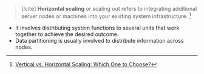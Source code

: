 
> [!cite] 
> **Horizontal scaling** or scaling out refers to integrating additional server nodes or machines into your existing system infrastructure. [^1]

- It involves distributing system functions to several units that work together to achieve the desired outcome.
- Data partitioning is usually involved to distribute information across nodes.



[^1]: [Vertical vs. Horizontal Scaling: Which One to Choose?](https://middleware.io/blog/vertical-vs-horizontal-scaling/)